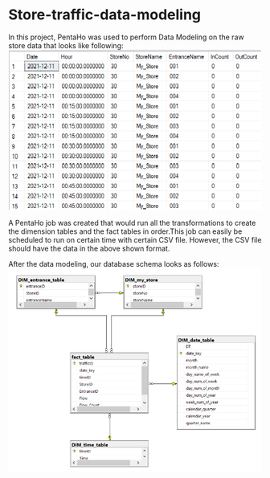# Store-traffic-data-modeling
In this project, PentaHo was used to perform Data Modeling on the raw store data that looks like following:
![plot](https://github.com/RoshanSubedi159/Store-traffic-data-modeling/blob/main/raw_data_example.png?raw=true)

A PentaHo job was created that would run all the transformations to create the dimension tables and the fact tables in order.This job can easily be scheduled to run on certain time with certain CSV file. However, the CSV file should have the data in the above shown format.

After the data modeling, our database schema looks as follows:
![plot](https://github.com/RoshanSubedi159/Store-traffic-data-modeling/blob/main/store_traffic_modeling_erd.png?raw=true)
